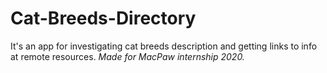 # Cat-Breeds-Directory 
It's an app for investigating cat breeds description and getting links to info at remote resources.
*Made for MacPaw internship 2020.*
